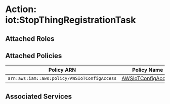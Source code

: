 # Action: iot:StopThingRegistrationTask

## Attached Roles

## Attached Policies

| Policy ARN | Policy Name |
|------------|-------------|
| `arn:aws:iam::aws:policy/AWSIoTConfigAccess` | [AWSIoTConfigAccess](../policies.md#awsiotconfigaccess) |

## Associated Services

